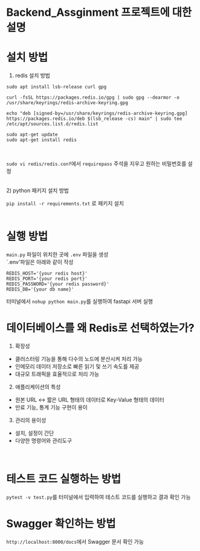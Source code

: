 # Backend_Assginment 프로젝트에 대한 설명

# 설치 방법 
1) redis 설치 방법
```
sudo apt install lsb-release curl gpg

curl -fsSL https://packages.redis.io/gpg | sudo gpg --dearmor -o /usr/share/keyrings/redis-archive-keyring.gpg

echo "deb [signed-by=/usr/share/keyrings/redis-archive-keyring.gpg] https://packages.redis.io/deb $(lsb_release -cs) main" | sudo tee /etc/apt/sources.list.d/redis.list

sudo apt-get update
sudo apt-get install redis
```
<br/>

`sudo vi redis/redis.conf`에서 `requirepass` 주석을 지우고 원하는 비밀번호를 설정 <br/>

<br/>
2) python 패키지 설치 방법 <br/>

`pip install -r requirements.txt` 로 패키지 설치 <br/>
<br/>
# 실행 방법
`main.py` 파일이 위치한 곳에 `.env` 파일을 생성<br/>
`.env'파일은 아래와 같이 작성 <br/>
```
REDIS_HOST='{your redis host}'
REDIS_PORT='{your redis port}'
REDIS_PASSWORD='{your redis password}'
REDIS_DB='{your db name}'
```
터미널에서 `nohup python main.py`를 실행하여 fastapi 서버 실행
<br/>
# 데이터베이스를 왜 Redis로 선택하였는가?
1) 확장성<br/>
 - 클러스터링 기능을 통해 다수의 노드에 분산시켜 처리 가능<br/>
 - 인메모리 데이터 저장소로 빠른 읽기 및 쓰기 속도를 제공<br/>
 - 대규모 트래픽을 효율적으로 처리 가능<br/>
2) 애플리케이션의 특성<br/>
 - 원본 URL <-> 짧은 URL 형태의 데이터로 Key-Value 형태의 데이터<br/>
 - 만료 기능, 통계 기능 구현이 용이<br/>
3) 관리의 용이성<br/>
 - 설치, 설정이 간단<br/>
 - 다양한 명령어와 관리도구<br/>
<br/>

# 테스트 코드 실행하는 방법<br/>
`pytest -v test.py`를 터미널에서 입력하여 테스트 코드를 실행하고 결과 확인 가능
<br/>

# Swagger 확인하는 방법<br/>
`http://localhost:8000/docs`에서 Swagger 문서 확인 가능
